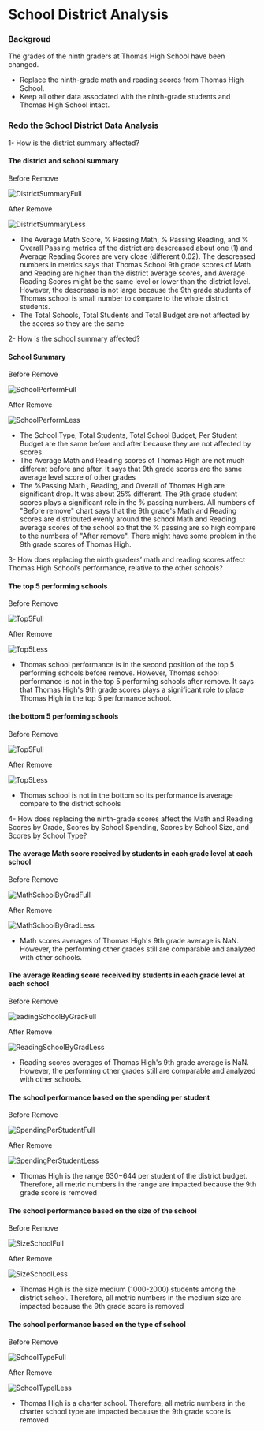 
# School District Analysis

### Backgroud 

The grades of the ninth graders at Thomas High School have been changed.

- Replace the ninth-grade math and reading scores from Thomas High School.
- Keep all other data associated with the ninth-grade students and Thomas High School intact.

### Redo the School District Data Analysis

1- How is the district summary affected?
#### The district and school summary

Before Remove

![DistrictSummaryFull](Images/DistrictSummaryFull.png)

After Remove

![DistrictSummaryLess](Images/DistrictSummaryLess.png)

- The Average Math Score, % Passing Math, % Passing Reading, and % Overall Passing metrics of the district are descreased about one (1) and  Average Reading Scores are very close (different 0.02).
The descreased numbers in metrics says that Thomas School 9th grade scores of Math and Reading are higher than the district average scores, and Average Reading Scores might be the same level or lower than the district level. 
However, the descrease is not large because the 9th grade students of Thomas school is small number to compare to the whole district students.
- The Total Schools, Total Students and Total Budget are not affected by the scores so they are the same

2- How is the school summary affected?

#### School Summary

Before Remove

![SchoolPerformFull](Images/SchoolPerformFull.png)

After Remove

![SchoolPerformLess](Images/SchoolPerformLess.png)

- The School Type, Total Students, Total School Budget, Per Student Budget are the same before and after because they are not affected by scores
- The Average Math and Reading scores of Thomas High are not much different before and after. It says that 9th grade scores are the same average level score of other grades
- The %Passing Math , Reading, and Overall of Thomas High are significant drop. It was about 25% different. The 9th grade student scores plays a significant role in the % passing numbers. All numbers of "Before remove" chart says that the 9th grade's Math and Reading scores are distributed evenly around the school Math and Reading average scores of the school so that the % passing are so high compare to the numbers of "After remove". There might have some problem in the 9th grade scores of Thomas High.

3- How does replacing the ninth graders’ math and reading scores affect Thomas High School’s performance, relative to the other schools?

#### The top 5 performing schools

Before Remove

![Top5Full](Images/Top5Full.png)

After Remove

![Top5Less](Images/Top5Less.png)

- Thomas school performance is in the second position of the top 5 performing schools before remove. However, Thomas school performance is not in the top 5 performing schools after remove. 
It says that Thomas High's 9th grade scores plays a significant role to place Thomas High in the top 5 performance school. 

#### the bottom 5 performing schools

Before Remove

![Top5Full](Images/Top5Full.png)

After Remove

![Top5Less](Images/Top5Less.png)

- Thomas school is not in the bottom so its performance is average compare to the district schools

4- How does replacing the ninth-grade scores affect the Math and Reading Scores by Grade, Scores by School Spending, Scores by School Size, and Scores by School Type? 

#### The average Math score received by students in each grade level at each school

Before Remove

![MathSchoolByGradFull](Images/MathSchoolByGradFull.png)

After Remove

![MathSchoolByGradLess](Images/MathSchoolByGradLess.png)

- Math scores averages of Thomas High's 9th grade average is NaN. However, the performing other grades still are comparable and analyzed with other schools.

#### The average Reading score received by students in each grade level at each school

Before Remove

![eadingSchoolByGradFull](Images/ReadingSchoolByGradFull.png)

After Remove

![ReadingSchoolByGradLess](Images/ReadingSchoolByGradLess.png)

- Reading scores averages of Thomas High's 9th grade average is NaN. However, the performing other grades still are comparable and analyzed with other schools.

#### The school performance based on the spending per student

Before Remove

![SpendingPerStudentFull](Images/SpendingPerStudentFull.png)

After Remove

![SpendingPerStudentLess](Images/SpendingPerStudentLess.png)

- Thomas High is the range $630-$644 per student of the district budget. Therefore, all metric numbers in the range are impacted because the 9th grade score is removed

#### The school performance based on the size of the school

Before Remove

![SizeSchoolFull](Images/SizeSchoolFull.png)

After Remove

![SizeSchoolLess](Images/SizeSchoolLess.png)

- Thomas High is the size medium (1000-2000) students among the district school. Therefore, all metric numbers in the medium size are impacted because the 9th grade score is removed

#### The school performance based on the type of school

Before Remove

![SchoolTypeFull](Images/SchoolTypeFull.png)

After Remove

![SchoolTypelLess](Images/SchoolTypeLess.png)

- Thomas High is a charter school. Therefore, all metric numbers in the charter school type are impacted because the 9th grade score is removed
 
